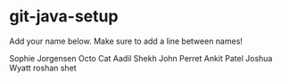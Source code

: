 # git-java-setup

Add your name below. Make sure to add a line between names!

Sophie Jorgensen
Octo Cat
Aadil Shekh
John Perret
Ankit Patel
Joshua Wyatt
roshan shet
